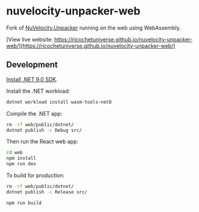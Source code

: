 # nuvelocity-unpacker-web

Fork of [NuVelocity.Unpacker](https://github.com/frankwilco/NuVelocity.Unpacker) running on the web using WebAssembly.

[View live website: https://ricochetuniverse.github.io/nuvelocity-unpacker-web/](https://ricochetuniverse.github.io/nuvelocity-unpacker-web/)

## Development

[Install .NET 9.0 SDK](https://dotnet.microsoft.com/en-us/download).

Install the .NET workload:

```sh
dotnet workload install wasm-tools-net8
```

Compile the .NET app:

```sh
rm -rf web/public/dotnet/
dotnet publish -c Debug src/
```

Then run the React web app:

```sh
cd web
npm install
npm run dev
```

To build for production:

```sh
rm -rf web/public/dotnet/
dotnet publish -c Release src/

npm run build
```
